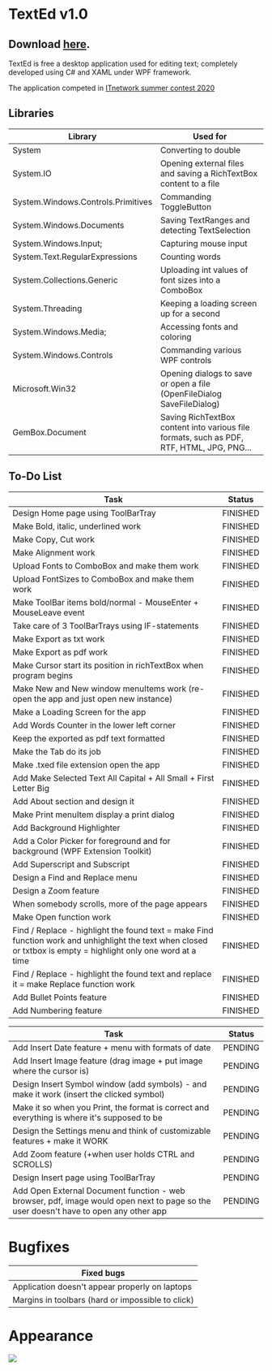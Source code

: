 # TextEd v1.0

## Download [here](http://www.mediafire.com/file/k8loihmh13i38uh/file).

TextEd is free a desktop application used for editing text; completely developed using C# and XAML under WPF framework.

The application competed in [ITnetwork summer contest 2020](https://www.itnetwork.cz/csharp/wpf/zdrojove-kody/texted-textovy-procesor)

## Libraries

| Library  | Used for |
| ------------- | ------------- |
| System | Converting to double |
| System.IO | Opening external files and saving a RichTextBox content to a file |
| System.Windows.Controls.Primitives | Commanding ToggleButton |
| System.Windows.Documents  | Saving TextRanges and detecting TextSelection |
| System.Windows.Input;  | Capturing mouse input |
| System.Text.RegularExpressions | Counting words |
| System.Collections.Generic | Uploading int values of font sizes into a ComboBox |
| System.Threading | Keeping a loading screen up for a second |
| System.Windows.Media;  | Accessing fonts and coloring |
| System.Windows.Controls  | Commanding various WPF controls |
| Microsoft.Win32  | Opening dialogs to save or open a file (OpenFileDialog  SaveFileDialog) |
| GemBox.Document | Saving RichTextBox content into various file formats, such as PDF, RTF, HTML, JPG, PNG... |



## To-Do List

| Task  | Status |
| ------------- | ------------- |
| Design Home page using ToolBarTray  | FINISHED  |
| Make Bold, italic, underlined work | FINISHED  |
| Make Copy, Cut work  | FINISHED  |
| Make Alignment work | FINISHED  |
| Upload Fonts to ComboBox and make them work  | FINISHED  |
| Upload FontSizes to ComboBox and make them work | FINISHED  |
| Make ToolBar items bold/normal - MouseEnter + MouseLeave event  | FINISHED  |
| Take care of 3 ToolBarTrays using IF-statements  | FINISHED  |
| Make Export as txt work | FINISHED  |
| Make Export as pdf work  | FINISHED  |
| Make Cursor start its position in richTextBox when program begins  | FINISHED  |
| Make New and New window menuItems work (re-open the app and just open new instance)  | FINISHED  |
| Make a Loading Screen for the app  | FINISHED  |
| Add Words Counter in the lower left corner  | FINISHED  |
| Keep the exported as pdf text formatted  | FINISHED  |
| Make the Tab do its job  | FINISHED  |
| Make .txed file extension open the app  | FINISHED  |
| Add Make Selected Text All Capital + All Small + First Letter Big   | FINISHED  |
| Add About section and design it | FINISHED  |
| Make Print menuItem display a print dialog  | FINISHED  |
| Add Background Highlighter | FINISHED  |
| Add a Color Picker for foreground and for background (WPF Extension Toolkit)  | FINISHED  |
| Add Superscript and Subscript  | FINISHED  |
| Design a Find and Replace menu  | FINISHED  |
| Design a Zoom feature  | FINISHED  |
| When somebody scrolls, more of the page appears  | FINISHED  |
| Make Open function work  | FINISHED  |
| Find / Replace - highlight the found text = make Find function work and unhighlight the text when closed or txtbox is empty = highlight only one word at a time  | FINISHED  |
| Find / Replace - highlight the found text and replace it = make Replace function work | FINISHED  |
| Add Bullet Points feature | FINISHED  |
| Add Numbering feature  | FINISHED  |

| Task  | Status |
| ------------- | ------------- |
| Add Insert Date feature + menu with formats of date  | PENDING  |
| Add Insert Image feature (drag image + put image where the cursor is)  | PENDING |
| Design Insert Symbol window (add symbols) - and make it work (insert the clicked symbol)  | PENDING |
| Make it so when you Print, the format is correct and everything is where it's supposed to be  | PENDING |
| Design the Settings menu and think of customizable features + make it WORK  | PENDING |
| Add Zoom feature (+when user holds CTRL and SCROLLS)  | PENDING |
| Design Insert page using ToolBarTray | PENDING |
| Add Open External Document function -  web browser, pdf, image would open next to page so the user doesn't have to open any other app  | PENDING |


# Bugfixes

| Fixed bugs  |
| ------------- | 
| Application doesn't appear properly on laptops   | 
| Margins in toolbars (hard or impossible to click) |

# Appearance

![](../master/TextEd/TextEd.png)




